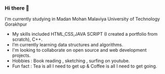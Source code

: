 ### Hi there 👋

<!--
**PriyaPal-tech/PriyaPal-tech** is a ✨ _special_ ✨ repository because its `README.md` (this file) appears on your GitHub profile.

Here are some ideas to get you started:

- 🔭 I’m currently working on ...
- 🌱 I’m currently learning ...
- 👯 I’m looking to collaborate on ...
- 🤔 I’m looking for help with ...
- 💬 Ask me about ...
- 📫 How to reach me: ...
- 😄 Pronouns: ...graphic design (I'm certified)
- ⚡ Fun fact: ...
-->
I'm currently studying in Madan Mohan Malaviya University of Technology Gorakhpur
<br>
<ul>
<li>My skills included HTML,CSS,JAVA SCRIPT (I created a portfolio from scratch), C++.</li>
  <li>I’m currently learning data structures and algorithms.</li>
  <li>I'm looking to collaborate on open source and web development projects.</li>
<li>Hobbies : Book reading , sketching , surfing on youtube.</li>
  <li>Fun fact : Tea is all I need to get up & Coffee is all I need to get going.</li></ul>
